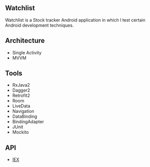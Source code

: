 ## Watchlist

Watchlist is a Stock tracker Android application in which I test certain Android development techniques.

## Architecture

- Single Activity
- MVVM

## Tools

- RxJava2
- Dagger2
- Retrofit2
- Room
- LiveData
- Navigation
- DataBinding
- BindingAdapter
- JUnit
- Mockito

## API

- [IEX](https://iextrading.com/developer/docs/)
